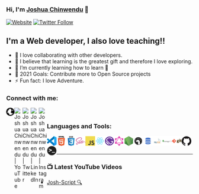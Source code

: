 ### Hi, I'm  [Joshua Chinwendu](https://joshualine.github.io) 👋

[![Website](https://img.shields.io/website?label=joshuachinwendu.dev&style=for-the-badge&url=https%3A%2F%2Fcodestackr.com)](https://joshualine.github.io)
[![Twitter Follow](https://img.shields.io/twitter/follow/JoshChinwendu?color=1DA1F2&logo=twitter&style=for-the-badge)](https://twitter.com/joshchinwendu)

## I'm a Web developer, I also love teaching!!

- 👯 I love collaborating with other developers.
- 🔭 I believe that learning is the greatest gift and therefore I love exploring.
- 🌱 I’m currently learning how to learn 🤣
- 🥅 2021 Goals: Contribute more to Open Source projects
- ⚡ Fun fact: I love Adventure.

### Connect with me:

[<img align="left" alt="Joshua Chinwendu" width="22px" src="https://raw.githubusercontent.com/iconic/open-iconic/master/svg/globe.svg" />][website]
[<img align="left" alt="Joshua Chinwendu | YouTube" width="22px" src="https://cdn.jsdelivr.net/npm/simple-icons@v3/icons/youtube.svg" />][youtube]
[<img align="left" alt="Joshua Chinwendu | Twitter" width="22px" src="https://cdn.jsdelivr.net/npm/simple-icons@v3/icons/twitter.svg" />][twitter]
[<img align="left" alt="Joshua Chinwendu | LinkedIn" width="22px" src="https://cdn.jsdelivr.net/npm/simple-icons@v3/icons/linkedin.svg" />][linkedin]
[<img align="left" alt="Joshua Chinwendu | Instagram" width="22px" src="https://cdn.jsdelivr.net/npm/simple-icons@v3/icons/instagram.svg" />][instagram]

<br />

### Languages and Tools:

[<img align="left" alt="Visual Studio Code" width="26px" src="https://raw.githubusercontent.com/github/explore/80688e429a7d4ef2fca1e82350fe8e3517d3494d/topics/visual-studio-code/visual-studio-code.png" />][webdevplaylist]
[<img align="left" alt="HTML5" width="26px" src="https://raw.githubusercontent.com/github/explore/80688e429a7d4ef2fca1e82350fe8e3517d3494d/topics/html/html.png" />][webdevplaylist]
[<img align="left" alt="CSS3" width="26px" src="https://raw.githubusercontent.com/github/explore/80688e429a7d4ef2fca1e82350fe8e3517d3494d/topics/css/css.png" />][cssplaylist]
[<img align="left" alt="Sass" width="26px" src="https://raw.githubusercontent.com/github/explore/80688e429a7d4ef2fca1e82350fe8e3517d3494d/topics/sass/sass.png" />][cssplaylist]
[<img align="left" alt="JavaScript" width="26px" src="https://raw.githubusercontent.com/github/explore/80688e429a7d4ef2fca1e82350fe8e3517d3494d/topics/javascript/javascript.png" />][jsplaylist]
[<img align="left" alt="React" width="26px" src="https://raw.githubusercontent.com/github/explore/80688e429a7d4ef2fca1e82350fe8e3517d3494d/topics/react/react.png" />][reactplaylist]
[<img align="left" alt="Gatsby" width="26px" src="https://raw.githubusercontent.com/github/explore/e94815998e4e0713912fed477a1f346ec04c3da2/topics/gatsby/gatsby.png" />][webdevplaylist]
[<img align="left" alt="GraphQL" width="26px" src="https://raw.githubusercontent.com/github/explore/80688e429a7d4ef2fca1e82350fe8e3517d3494d/topics/graphql/graphql.png" />][webdevplaylist]
[<img align="left" alt="Node.js" width="26px" src="https://raw.githubusercontent.com/github/explore/80688e429a7d4ef2fca1e82350fe8e3517d3494d/topics/nodejs/nodejs.png" />][webdevplaylist]
[<img align="left" alt="Deno" width="26px" src="https://raw.githubusercontent.com/github/explore/361e2821e2dea67711cde99c9c40ed357061cf27/topics/deno/deno.png" />][webdevplaylist]
[<img align="left" alt="SQL" width="26px" src="https://raw.githubusercontent.com/github/explore/80688e429a7d4ef2fca1e82350fe8e3517d3494d/topics/sql/sql.png" />][webdevplaylist]
[<img align="left" alt="MySQL" width="26px" src="https://raw.githubusercontent.com/github/explore/80688e429a7d4ef2fca1e82350fe8e3517d3494d/topics/mysql/mysql.png" />][webdevplaylist]
[<img align="left" alt="MongoDB" width="26px" src="https://raw.githubusercontent.com/github/explore/80688e429a7d4ef2fca1e82350fe8e3517d3494d/topics/mongodb/mongodb.png" />][webdevplaylist]
[<img align="left" alt="Git" width="26px" src="https://raw.githubusercontent.com/github/explore/80688e429a7d4ef2fca1e82350fe8e3517d3494d/topics/git/git.png" />][webdevplaylist]
[<img align="left" alt="GitHub" width="26px" src="https://raw.githubusercontent.com/github/explore/78df643247d429f6cc873026c0622819ad797942/topics/github/github.png" />][webdevplaylist]
[<img align="left" alt="Terminal" width="26px" src="https://raw.githubusercontent.com/github/explore/80688e429a7d4ef2fca1e82350fe8e3517d3494d/topics/terminal/terminal.png" />][webdevplaylist]

<br />
<br />

---

### 📺 Latest YouTube Videos

<!-- YOUTUBE:START -->
- [Josh-Script 🔍](https://youtu.be/zbxV-pzYWs8)

<!-- YOUTUBE:END -->


[website]: https://joshualine.github.io
[course]: http://vsCodeHero.com
[twitter]: https://twitter.com/joshchinwendu
[youtube]: https://youtube.com/
[instagram]: https://instagram.com/joshchinwendu
[linkedin]: https://linkedin.com/in/joshchinwendu
[webdevplaylist]: https://www.youtube.com/
[jsplaylist]: https://www.youtube.com/
[cssplaylist]: https://www.youtube.com/
[reactplaylist]: https://www.youtube.com/
